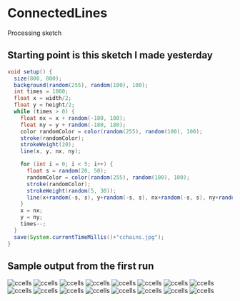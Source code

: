 # ConnectedLines
Processing sketch

## Starting point is this sketch I made yesterday
```java
void setup() {
  size(800, 800);
  background(random(255), random(100), 100);
  int times = 1000;
  float x = width/2;
  float y = height/2;
  while (times > 0) {
    float nx = x + random(-180, 180);
    float ny = y + random(-180, 180);
    color randomColor = color(random(255), random(100), 100);
    stroke(randomColor);
    strokeWeight(20);
    line(x, y, nx, ny);

    for (int i = 0; i < 5; i++) {
      float s = random(20, 50);
      randomColor = color(random(255), random(100), 100);
      stroke(randomColor);
      strokeWeight(random(5, 30));
      line(x+random(-s, s), y+random(-s, s), nx+random(-s, s), ny+random(-s, s));
    }
    x = nx;
    y = ny;
    times--;
  }
  save(System.currentTimeMillis()+"cchains.jpg");
}
```

## Sample output from the first run




![ccells](documentation/1.jpg)
![ccells](documentation/2.jpg)
![ccells](documentation/3.jpg)
![ccells](documentation/4.jpg)
![ccells](documentation/5.jpg)
![ccells](documentation/6.jpg)
![ccells](documentation/7.jpg)
![ccells](documentation/8.jpg)
![ccells](documentation/9.jpg)
![ccells](documentation/10.jpg)
![ccells](documentation/11.jpg)
![ccells](documentation/12.jpg)
![ccells](documentation/13.jpg)
![ccells](documentation/14.jpg)
![ccells](documentation/15.jpg)
![ccells](documentation/16.jpg)


